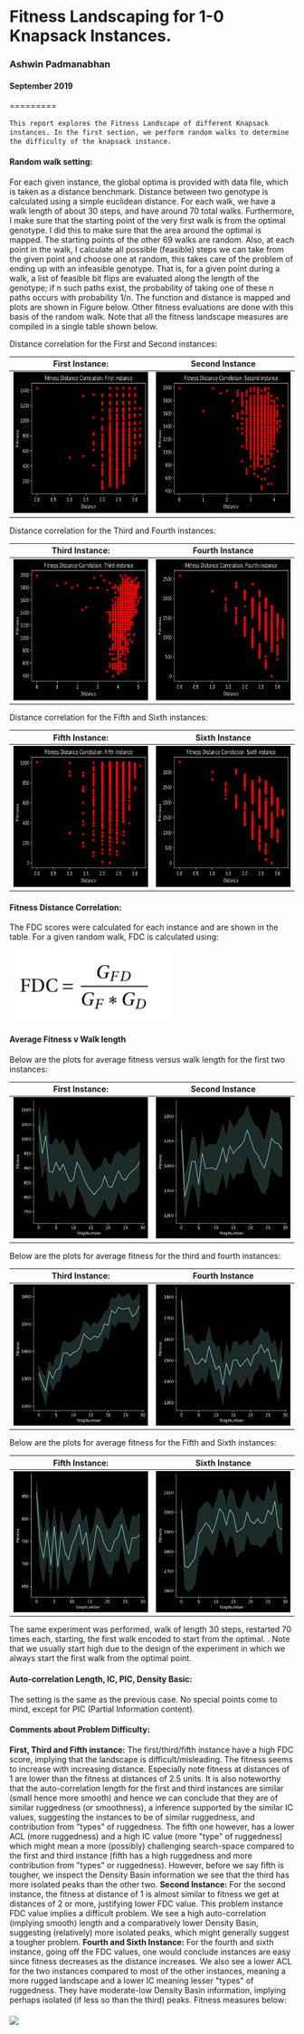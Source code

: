 # Fitness Landscaping for 1-0 Knapsack Instances.
### Ashwin Padmanabhan
#### September 2019
=========

    This report explores the Fitness Landscape of different Knapsack
    instances. In the first section, we perform random walks to determine
    the difficulty of the knapsack instance.


#### Random walk setting: 

For each given instance, the global optima is provided with data file,
which is taken as a distance benchmark. Distance between two genotype is
calculated using a simple euclidean distance. For each walk, we have a
walk length of about 30 steps, and have around 70 total walks.
Furthermore, I make sure that the starting point of the very first walk
is from the optimal genotype. I did this to make sure that the area
around the optimal is mapped. The starting points of the other 69 walks
are random. Also, at each point in the walk, I calculate all possible
(feasible) steps we can take from the given point and choose one at
random, this takes care of the problem of ending up with an infeasible
genotype. That is, for a given point during a walk, a list of feasible
bit flips are evaluated along the length of the genotype; if n such
paths exist, the probability of taking one of these n paths occurs
with probability 1/n. The function and distance is mapped and
plots are shown in Figure below. Other fitness evaluations are done with this basis of
the random walk. Note that all the fitness landscape measures are
compiled in a single table shown below.

Distance correlation for the First and Second instances: 

First Instance: | Second Instance
:-------------------------:|:-------------------------:
<img src="/ResultPlots/distance_correlation_first.png" width="250" height="250"> | <img src="/ResultPlots/distance_correlation_second.png" width="250" height="250">

Distance correlation for the Third and Fourth instances: 

Third Instance: | Fourth Instance
:-------------------------:|:-------------------------:
<img src="/ResultPlots/distance_correlation_third.png" width="250" height="250"> | <img src="/ResultPlots/distance_correlation_fourth.png" width="250" height="250">

Distance correlation for the Fifth and Sixth instances: 

Fifth Instance: | Sixth Instance
:-------------------------:|:-------------------------:
<img src="/ResultPlots/distance_correlation_fifth.png" width="250" height="250"> | <img src="/ResultPlots/distance_correlation_sixth.png" width="250" height="250">

#### Fitness Distance Correlation: 

The FDC scores were calculated for each instance and are shown in the
table. For a given random walk, FDC is calculated using:

<img src="/ResultPlots/fdcformula.png" align="middle"> 

#### Average Fitness v Walk length

Below are the plots for average fitness versus walk length for the first two instances: 

First Instance: | Second Instance
:-------------------------:|:-------------------------:
<img src="/ResultPlots/avgfitness_walk_firstinstance.png" width="250" height="250"> | <img src="/ResultPlots/avgfitness_walk_secondinstance.png" width="250" height="250">

Below are the plots for average fitness for the third and fourth instances: 

Third Instance: | Fourth Instance
:-------------------------:|:-------------------------:
<img src="/ResultPlots/avgfitness_walk_thirdinstance.png" width="250" height="250"> | <img src="/ResultPlots/avgfitness_walk_fourthinstance.png" width="250" height="250">


Below are the plots for average fitness for the Fifth and Sixth instances: 

Fifth Instance: | Sixth Instance
:-------------------------:|:-------------------------:
<img src="/ResultPlots/avgfitness_walk_fifthinstance.png" width="250" height="250"> | <img src="/ResultPlots/avgfitness_walk_sixthinstance.png" width="250" height="250">


The same experiment was performed, walk of length 30 steps, restarted 70
times each, starting, the first walk encoded to start from the optimal.
. Note that we usually start high due to the design of the
experiment in which we always start the first walk from the optimal
point.

#### Auto-correlation Length, IC, PIC, Density Basic: 

The setting is the same as the previous case. No special points come to
mind, except for PIC (Partial Information content). 

#### Comments about Problem Difficulty:

**First, Third and Fifth instance:** The first/third/fifth instance have
a high FDC score, implying that the landscape is difficult/misleading.
The fitness seems to increase with increasing distance. Especially note
fitness at distances of 1 are lower than the fitness at distances of 2.5
units. It is also noteworthy that the auto-correlation
length for the first and third instances are similar (small hence more
smooth) and hence we can conclude that they are of similar ruggedness
(or smoothness), a inference supported by the similar IC values,
suggesting the instances to be of similar ruggedness, and contribution
from \"types\" of ruggedness. The fifth one however, has a lower ACL
(more ruggedness) and a high IC value (more \"type\" of ruggedness)
which might mean a more (possibly) challenging search-space compared to
the first and third instance (fifth has a high ruggedness and more
contribution from \"types\" or ruggedness). However, before we say fifth
is tougher, we inspect the Density Basin information we see that the
third has more isolated peaks than the other two. **Second Instance:**
For the second instance, the fitness at distance of 1 is almost similar
to fitness we get at distances of 2 or more, justifying lower FDC value.
This problem instance FDC value implies a difficult problem. We see a
high auto-correlation (implying smooth) length and a comparatively lower
Density Basin, suggesting (relatively) more isolated peaks, which might
generally suggest a tougher problem. **Fourth and Sixth Instance:** For
the fourth and sixth instance, going off the FDC values, one would
conclude instances are easy since fitness decreases as the distance
increases. We also see a lower
ACL for the two instances compared to most of the other instances,
meaning a more rugged landscape and a lower IC meaning lesser \"types\"
of ruggedness. They have moderate-low Density Basin information,
implying perhaps isolated (if less so than the third) peaks. Fitness
measures below:

<img src="/ResultPlots/restable.png" align="middle"> 
